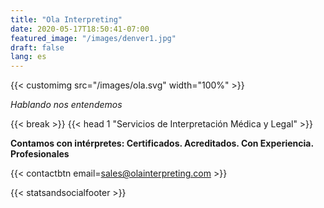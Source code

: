 ```yaml
---
title: "Ola Interpreting"
date: 2020-05-17T18:50:41-07:00
featured_image: "/images/denver1.jpg"
draft: false
lang: es
---
```


{{< customimg src="/images/ola.svg" width="100%" >}}

*Hablando nos entendemos*

{{< break >}}
{{< head 1 "Servicios de Interpretación Médica y Legal" >}}

**Contamos con intérpretes: Certificados. Acreditados. Con Experiencia. Profesionales**

{{< contactbtn email=sales@olainterpreting.com >}}

{{< statsandsocialfooter >}}
